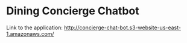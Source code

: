 # Dining Concierge Chatbot
Link to the application:
http://concierge-chat-bot.s3-website-us-east-1.amazonaws.com/
